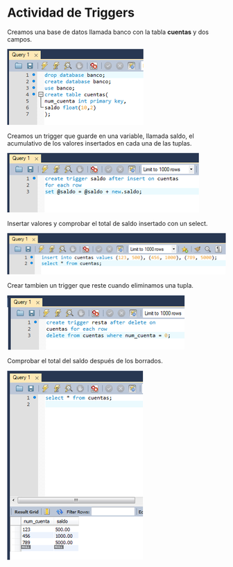 # Actividad de Triggers

Creamos una base de datos llamada banco con la tabla **cuentas** y dos campos.

![](./img/1.png)

Creamos un trigger que guarde en una variable, llamada saldo, el acumulativo de los valores insertados en cada una de las tuplas.

![](./img/2.png)

Insertar valores y comprobar el total de saldo insertado con un select.

![](./img/3.png)

Crear tambien un trigger que reste cuando eliminamos una tupla.

![](./img/4.png)

Comprobar el total del saldo después de los borrados.

![](./img/5.png)
